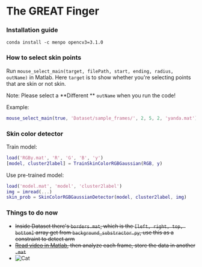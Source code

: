 # The **GREAT** Finger

### Installation guide

`conda install -c menpo opencv3=3.1.0`

### How to select skin points

Run `mouse_select_main(target, filePath, start, ending, radius, outName)` in Matlab. Here `target` is to show whether you're selecting points that are skin or not skin.

Note: Please select a **Different ** `outName` when you run the code!

Example: 

```matlab
mouse_select_main(true, 'Dataset/sample_frames/', 2, 5, 2, 'yanda.mat')
```

### Skin color detector

Train model:
```matlab
load('RGBy.mat', 'R', 'G', 'B', 'y')
[model, cluster2label] = TrainSkinColorRGBGaussian(RGB, y)
```

Use pre-trained model:
```matlab
load('model.mat', 'model', 'cluster2label')
img = imread(...)
skin_prob = SkinColorRGBGaussianDetector(model, cluster2label, img)
```
### Things to do now

- ~~Inside Dataset there's `borders.mat`, which is the `[left, right, top, bottom]` array get from `background_substractor.py`, use this as a constraint to detect arm~~
- ~~[Read video in Matlab](https://www.mathworks.com/help/matlab/ref/videoreader.html), then analyze each frame, store the data in another `.mat`~~
- ![Cat](http://i.imgur.com/1uYroRF.gif)